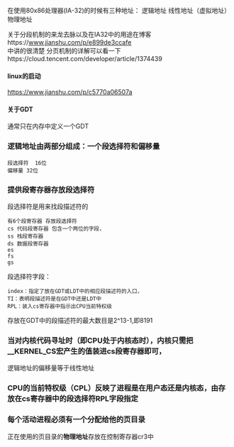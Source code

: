 在使用80x86处理器(IA-32)的时候有三种地址：
逻辑地址
线性地址（虚拟地址）
物理地址

关于分段机制的来龙去脉以及在IA32中的用途在博客https://www.jianshu.com/p/e899de3ccafe
<br>中讲的很清楚
分页机制的详解可以看一下https://cloud.tencent.com/developer/article/1374439
#### linux的启动
https://www.jianshu.com/p/c5770a06507a

#### 关于GDT
通常只在内存中定义一个GDT

### 逻辑地址由两部分组成：一个段选择符和偏移量
```
段选择符  16位
偏移量 32位
```

### 提供段寄存器存放段选择符
段选择符是用来找段描述符的
```
有6个段寄存器 存放段选择符
cs 代码段寄存器 包含一个两位的字段，
ss 栈段寄存器
ds 数据段寄存器
es
fs
gs
```
段选择符字段：
```
index：指定了放在GDT或LDT中的相应段描述符的入口，
TI：表明段描述符是在GDT中还是LDT中
RPL：装入cs寄存器中指示出CPU当前特权级
```
存放在GDT中的段描述符的最大数目是2^13-1,即8191

### 当对内核代码寻址时（即CPU处于内核态时），内核只需把__KERNEL_CS宏产生的值装进cs段寄存器即可，
逻辑地址的偏移量等于线性地址

### CPU的当前特权级（CPL）反映了进程是在用户态还是内核态，由存放在cs寄存器中的段选择符RPL字段指定

### 每个活动进程必须有一个分配给他的页目录
正在使用的页目录的**物理地址**存放在控制寄存器cr3中
